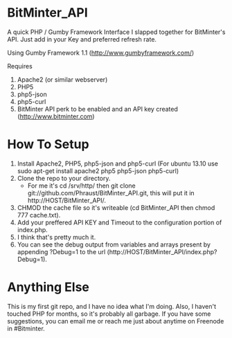 BitMinter_API
=============

A quick PHP / Gumby Framework Interface I slapped together for BitMinter's API. Just add in your Key and preferred refresh rate.

Using Gumby Framework 1.1 (http://www.gumbyframework.com/)

Requires

1. Apache2 (or similar webserver)
2. PHP5
3. php5-json
4. php5-curl
5. BitMinter API perk to be enabled and an API key created (http://www.bitminter.com)

How To Setup
============

1.  Install Apache2, PHP5, php5-json and php5-curl (For ubuntu 13.10 use sudo apt-get install apache2 php5 php5-json php5-curl)
2.  Clone the repo to your directory.
    * For me it's cd /srv/http/ then git clone git://github.com/Phraust/BitMinter_API.git, this will put it in http://HOST/BitMinter_API/.
3.  CHMOD the cache file so it's writeable (cd BitMinter_API then chmod 777 cache.txt).
4.  Add your preffered API KEY and Timeout to the configuration portion of index.php.
5.  I think that's pretty much it.
6.  You can see the debug output from variables and arrays present by appending ?Debug=1 to the url (http://HOST/BitMinter_API/index.php?Debug=1).


Anything Else
=============

This is my first git repo, and I have no idea what I'm doing.  Also, I haven't touched PHP for months, so it's probably all garbage.  If you have some suggestions, you can email me or reach me just about anytime on Freenode in #Bitminter.
